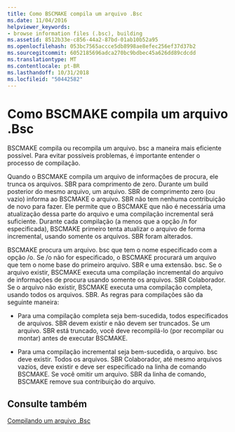 ```yaml
---
title: Como BSCMAKE compila um arquivo .Bsc
ms.date: 11/04/2016
helpviewer_keywords:
- browse information files (.bsc), building
ms.assetid: 8512b33e-c856-44a2-87bd-01ab10b52a95
ms.openlocfilehash: 053bc7565accce5db8998ae8efec256ef37d37b2
ms.sourcegitcommit: 6052185696adca270bc9bdbec45a626dd89cdcdd
ms.translationtype: MT
ms.contentlocale: pt-BR
ms.lasthandoff: 10/31/2018
ms.locfileid: "50442582"
---
```

# <a name="how-bscmake-builds-a-bsc-file"></a>Como BSCMAKE compila um arquivo .Bsc

BSCMAKE compila ou recompila um arquivo. bsc a maneira mais eficiente possível. Para evitar possíveis problemas, é importante entender o processo de compilação.

Quando o BSCMAKE compila um arquivo de informações de procura, ele trunca os arquivos. SBR para comprimento de zero. Durante um build posterior do mesmo arquivo, um arquivo. SBR de comprimento zero (ou vazio) informa ao BSCMAKE o arquivo. SBR não tem nenhuma contribuição de novo para fazer. Ele permite que o BSCMAKE que não é necessária uma atualização dessa parte do arquivo e uma compilação incremental será suficiente. Durante cada compilação (a menos que a opção /n for especificada), BSCMAKE primeiro tenta atualizar o arquivo de forma incremental, usando somente os arquivos. SBR foram alterados.

BSCMAKE procura um arquivo. bsc que tem o nome especificado com a opção /o. Se /o não for especificado, o BSCMAKE procurará um arquivo que tem o nome base do primeiro arquivo. SBR e uma extensão. bsc. Se o arquivo existir, BSCMAKE executa uma compilação incremental do arquivo de informações de procura usando somente os arquivos. SBR Colaborador. Se o arquivo não existir, BSCMAKE executa uma compilação completa, usando todos os arquivos. SBR. As regras para compilações são da seguinte maneira:

- Para uma compilação completa seja bem-sucedida, todos especificados de arquivos. SBR devem existir e não devem ser truncados. Se um arquivo. SBR está truncado, você deve recompilá-lo (por recompilar ou montar) antes de executar BSCMAKE.

- Para uma compilação incremental seja bem-sucedida, o arquivo. bsc deve existir. Todos os arquivos. SBR Colaborador, até mesmo arquivos vazios, deve existir e deve ser especificado na linha de comando BSCMAKE. Se você omitir um arquivo. SBR da linha de comando, BSCMAKE remove sua contribuição do arquivo.

## <a name="see-also"></a>Consulte também

[Compilando um arquivo .Bsc](../../build/reference/building-a-dot-bsc-file.md)